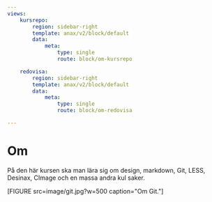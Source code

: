 ```yaml
---
views:
    kursrepo:
        region: sidebar-right
        template: anax/v2/block/default
        data:
            meta:
                type: single
                route: block/om-kursrepo

    redovisa:
        region: sidebar-right
        template: anax/v2/block/default
        data:
            meta:
                type: single
                route: block/om-redovisa

---
```

Om
=========================

<p id="text">På den här kursen ska man lära sig om design, markdown, Git,
LESS, Desinax, CImage och en massa andra kul saker.</p>

[FIGURE src=image/git.jpg?w=500 caption="Om Git."]
